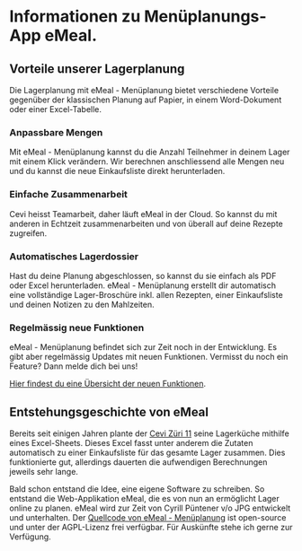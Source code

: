 # Informationen zu Menüplanungs-App eMeal.



## Vorteile unserer Lagerplanung

Die Lagerplanung mit eMeal - Menüplanung bietet verschiedene Vorteile gegenüber der klassischen Planung auf Papier, in einem Word-Dokument oder einer Excel-Tabelle.



### Anpassbare Mengen 

Mit eMeal - Menüplanung kannst du die Anzahl Teilnehmer in deinem Lager mit einem Klick verändern. Wir berechnen anschliessend alle Mengen neu und du kannst die neue Einkaufsliste direkt herunterladen.



### Einfache Zusammenarbeit

Cevi heisst Teamarbeit, daher läuft eMeal in der Cloud. So kannst du mit anderen in Echtzeit zusammenarbeiten und von überall auf deine Rezepte zugreifen. 



### Automatisches Lagerdossier

Hast du deine Planung abgeschlossen, so kannst du sie einfach als PDF oder Excel herunterladen. eMeal - Menüplanung erstellt dir automatisch eine vollständige Lager-Broschüre inkl. allen Rezepten, einer Einkaufsliste und deinen Notizen zu den Mahlzeiten.



### Regelmässig neue Funktionen

eMeal - Menüplanung befindet sich zur Zeit noch in der Entwicklung. Es gibt aber regelmässig Updates mit neuen Funktionen. Vermisst du noch ein Feature? Dann melde dich bei uns!

<a href="infos/changeLog">Hier findest du eine Übersicht der neuen Funktionen</a>.







## Entstehungsgeschichte von eMeal

Bereits seit einigen Jahren plante der [Cevi Züri 11](https://zh11.ch/) seine Lagerküche mithilfe eines Excel-Sheets. Dieses Excel fasst unter anderem die Zutaten automatisch zu einer Einkaufsliste für das gesamte Lager zusammen. Dies funktionierte gut, allerdings dauerten die aufwendigen Berechnungen jeweils sehr lange.

Bald schon entstand die Idee, eine eigene Software zu schreiben. 
So entstand die Web-Applikation eMeal, die es von nun an ermöglicht Lager online zu planen. 
eMeal wird zur Zeit von Cyrill Püntener v/o JPG entwickelt und unterhalten. 
Der [Quellcode von eMeal - Menüplanung](https://github.com/wp99cp/eMeal_menuplanung) ist open-source und unter der AGPL-Lizenz frei verfügbar. 
Für Auskünfte stehe ich gerne zur Verfügung.
